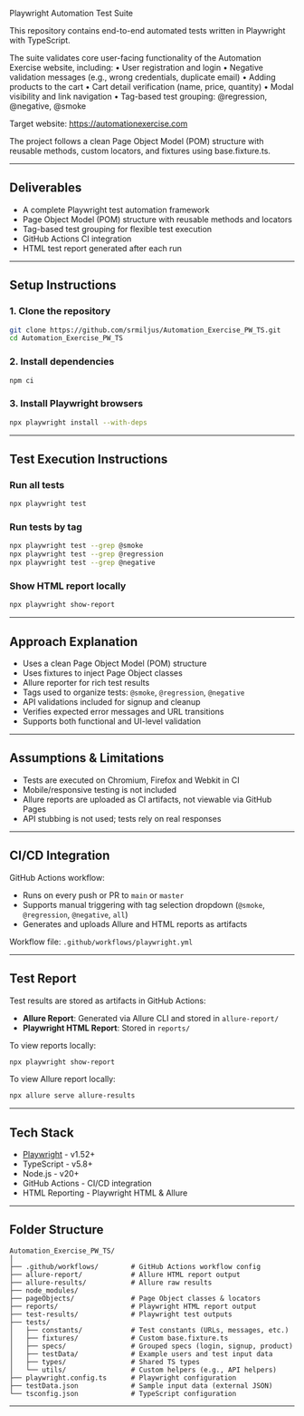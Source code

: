 Playwright Automation Test Suite

This repository contains end-to-end automated tests written in Playwright with TypeScript.

The suite validates core user-facing functionality of the Automation Exercise website, including:
	•	User registration and login
	•	Negative validation messages (e.g., wrong credentials, duplicate email)
	•	Adding products to the cart
	•	Cart detail verification (name, price, quantity)
	•	Modal visibility and link navigation
	•	Tag-based test grouping: @regression, @negative, @smoke

Target website: https://automationexercise.com

The project follows a clean Page Object Model (POM) structure with reusable methods, custom locators, and fixtures using base.fixture.ts.

---

## Deliverables

* A complete Playwright test automation framework
* Page Object Model (POM) structure with reusable methods and locators
* Tag-based test grouping for flexible test execution
* GitHub Actions CI integration
* HTML test report generated after each run

---

## Setup Instructions

### 1. Clone the repository

```bash
git clone https://github.com/srmiljus/Automation_Exercise_PW_TS.git
cd Automation_Exercise_PW_TS
```

### 2. Install dependencies

```bash
npm ci
```

### 3. Install Playwright browsers

```bash
npx playwright install --with-deps
```

---

## Test Execution Instructions

### Run all tests

```bash
npx playwright test
```

### Run tests by tag

```bash
npx playwright test --grep @smoke
npx playwright test --grep @regression
npx playwright test --grep @negative
```

### Show HTML report locally

```bash
npx playwright show-report
```

---

## Approach Explanation

* Uses a clean Page Object Model (POM) structure
* Uses fixtures to inject Page Object classes
* Allure reporter for rich test results
* Tags used to organize tests: `@smoke`, `@regression`, `@negative`
* API validations included for signup and cleanup
* Verifies expected error messages and URL transitions
* Supports both functional and UI-level validation

---

## Assumptions & Limitations

* Tests are executed on Chromium, Firefox and Webkit in CI
* Mobile/responsive testing is not included
* Allure reports are uploaded as CI artifacts, not viewable via GitHub Pages
* API stubbing is not used; tests rely on real responses

---

## CI/CD Integration

GitHub Actions workflow:

* Runs on every push or PR to `main` or `master`
* Supports manual triggering with tag selection dropdown (`@smoke`, `@regression`, `@negative`, `all`)
* Generates and uploads Allure and HTML reports as artifacts

Workflow file: `.github/workflows/playwright.yml`

---

## Test Report

Test results are stored as artifacts in GitHub Actions:

* **Allure Report**: Generated via Allure CLI and stored in `allure-report/`
* **Playwright HTML Report**: Stored in `reports/`

To view reports locally:

```bash
npx playwright show-report
```

To view Allure report locally:

```bash
npx allure serve allure-results
```

---

## Tech Stack

* [Playwright](https://playwright.dev/) - v1.52+
* TypeScript - v5.8+
* Node.js - v20+
* GitHub Actions - CI/CD integration
* HTML Reporting - Playwright HTML & Allure

---

## Folder Structure

```
Automation_Exercise_PW_TS/
│
├── .github/workflows/        # GitHub Actions workflow config
├── allure-report/            # Allure HTML report output
├── allure-results/           # Allure raw results
├── node_modules/
├── pageObjects/              # Page Object classes & locators
├── reports/                  # Playwright HTML report output
├── test-results/             # Playwright test outputs
├── tests/
│   ├── constants/            # Test constants (URLs, messages, etc.)
│   ├── fixtures/             # Custom base.fixture.ts
│   ├── specs/                # Grouped specs (login, signup, product)
│   ├── testData/             # Example users and test input data
│   ├── types/                # Shared TS types
│   └── utils/                # Custom helpers (e.g., API helpers)
├── playwright.config.ts      # Playwright configuration
├── testData.json             # Sample input data (external JSON)
└── tsconfig.json             # TypeScript configuration
```

---
